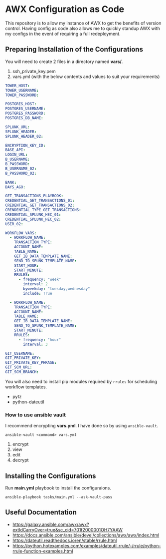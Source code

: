 # AWX Configuration as Code
This repository is to allow my instance of AWX to get the benefits of version control. Having config as code also allows me to quickly standup AWX with my configs in the event of requiring a full redeployment.

## Preparing Installation of the Configurations
You will need to create 2 files in a directory named **vars/**.
1. ssh_private_key.pem
1. vars.yml (with the below contents and values to suit your requirements)
```yml
TOWER_HOST:
TOWER_USERNAME:
TOWER_PASSWORD:

POSTGRES_HOST:
POSTGRES_USERNAME:
POSTGRES_PASSWORD:
POSTGRES_DB_NAME:

SPLUNK_URL:
SPLUNK_HEADER:
SPLUNK_HEADER_02:

ENCRYPTION_KEY_ID:
BASE_API:
LOGIN_URL:
B_USERNAME:
B_PASSWORD:
B_USERNAME_02:
B_PASSWORD_02:

BANK:
DAYS_AGO:

GET_TRANSACTIONS_PLAYBOOK:
CREDENTIAL_GET_TRANSACTIONS_01:
CREDENTIAL_GET_TRANSACTIONS_02:
CRENDENTIAL_TYPE_GET_TRANSACTIONS:
CREDENTIAL_SPLUNK_HEC_01:
CREDENTIAL_SPLUNK_HEC_02:
USER_02:

WORKFLOW_VARS:
  - WORKFLOW_NAME:
    TRANSACTION_TYPE:
    ACCOUNT_NAME:
    TABLE_NAME:
    GET_IB_DATA_TEMPLATE_NAME:
    SEND_TO_SPUNK_TEMPLATE_NAME:
    START_HOUR:
    START_MINUTE:
    RRULES:
      - frequency: "week"
        interval: 2
        byweekday: "tuesday,wednesday"
        include: True

  - WORKFLOW_NAME:
    TRANSACTION_TYPE:
    ACCOUNT_NAME:
    TABLE_NAME:
    GET_IB_DATA_TEMPLATE_NAME:
    SEND_TO_SPUNK_TEMPLATE_NAME:
    START_MINUTE:
    RRULES:
      - frequency: "hour"
        interval: 3

GIT_USERNAME:
GIT_PRIVATE_KEY:
GIT_PRIVATE_KEY_PHRASE:
GIT_SCM_URL:
GIT_SCM_BRANCH:
```

You will also need to install pip modules required by `rrules` for scheduling workflow templates.
* pytz
* python-dateutil

### How to use ansible vault
I recommend encrypting **vars.yml**. I have done so by using `ansible-vault`.

`ansible-vault <command> vars.yml`
1. encrypt 
1. view 
1. edit
1. decrypt


## Installing the Configurations

Run **main.yml** playbook to install the configuraions.

`ansible-playbook tasks/main.yml --ask-vault-pass`

## Useful Documentation
* https://galaxy.ansible.com/awx/awx?extIdCarryOver=true&sc_cid=701f2000001OH7YAAW
* https://docs.ansible.com/ansible/devel/collections/awx/awx/index.html
* https://dateutil.readthedocs.io/en/stable/rrule.html
* https://python.hotexamples.com/examples/dateutil.rrule/-/rrule/python-rrule-function-examples.html
